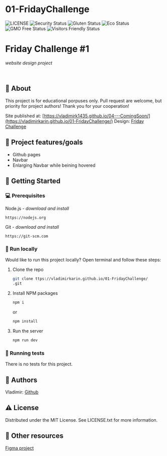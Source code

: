 # 01-FridayChallenge
![LICENSE](https://img.shields.io/badge/license-MIT-blue.svg?style=flat-square)
![Security Status](https://img.shields.io/security-headers?label=Security&url=https%3A%2F%2Fgithub.com&style=flat-square)
![Gluten Status](https://img.shields.io/badge/Gluten-Free-green.svg)
![Eco Status](https://img.shields.io/badge/ECO-Friendly-green.svg)
![GMO Free Status](https://img.shields.io/badge/GMO-Free-green.svg)
![Visitors Friendly Status](https://img.shields.io/badge/Visitors-Friendly-green.svg)

# Friday Challenge #1

_website design project_

<br>

## 🌟 About

This project is for educational porpuses only. Pull request are welcome, but priority for project authors! Thank you for your cooperation!

Site published at: [https://vladimirk1435.github.io/04---ComingSoon/](https://vladimirkarin.github.io/01-FridayChallenge/)
Design: [Friday Challenge](https://www.figma.com/file/uaVXnAQh9QxVsUD1RcQEbt/Friday-Challenge?node-id=607%3A364&t=mE3jXbFGvjkadYFz-0)

## 🎯 Project features/goals

- Github pages
- Navbar
- Enlarging Navbar while beining hovered

## 🧰 Getting Started

### 💻 Prerequisites

Node.js - _download and install_

```
https://nodejs.org
```

Git - _download and install_

```
https://git-scm.com
```

### 🏃 Run locally

Would like to run this project locally? Open terminal and follow these steps:

1. Clone the repo
   ```sh
   git clone ttps://vladimirkarin.github.io/01-FridayChallenge/
   .git
   ```
2. Install NPM packages
   ```sh
   npm i
   ```
   or
   ```sh
   npm install
   ```
3. Run the server
   ```sh
   npm run dev
   ```

### 🧪 Running tests

There is no tests for this project.

## 🎅 Authors

Vladimir: [Github](https://github.com/VladimirK1435)

## ⚠️ License

Distributed under the MIT License. See LICENSE.txt for more information.

## 🔗 Other resources

[Figma project](https://www.figma.com/file/uaVXnAQh9QxVsUD1RcQEbt/Friday-Challenge?node-id=607%3A364&t=mE3jXbFGvjkadYFz-0)
